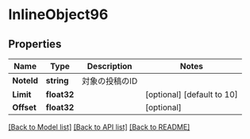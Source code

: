 # InlineObject96

## Properties

Name | Type | Description | Notes
------------ | ------------- | ------------- | -------------
**NoteId** | **string** | 対象の投稿のID | 
**Limit** | **float32** |  | [optional] [default to 10]
**Offset** | **float32** |  | [optional] 

[[Back to Model list]](../README.md#documentation-for-models) [[Back to API list]](../README.md#documentation-for-api-endpoints) [[Back to README]](../README.md)


